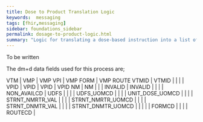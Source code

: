 ```yaml
---
title: Dose to Product Translation Logic
keywords:  messaging
tags: [fhir,messaging]
sidebar: foundations_sidebar
permalink: dosage-to-product-logic.html
summary: "Logic for translating a dose-based instruction into a list of suitable product-based instructions"
---
```



To be written

The dm+d data fields used for this process are;

VTM | VMP | VMP VPI | VMP FORM | VMP ROUTE
VTMID | VTMID | | |
 | VPID | VPID | VPID | VPID
NM | NM | | |
INVALID | INVALID | | |
 | NON_AVAILCD
 | UDFS | | |
 | UDFS_UOMCD | | |
 | UNIT_DOSE_UOMCD | |
 | | STRNT_NMRTR_VAL | |
 | | STRNT_NMRTR_UOMCD | |
 | | STRNT_DNMTR_VAL | |
 | | STRNT_DNMTR_UOMCD | |
 | | | FORMCD |
 | | | ROUTECD |
 